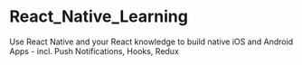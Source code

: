 # React_Native_Learning

Use React Native and your React knowledge to build native iOS and Android Apps - incl. Push Notifications, Hooks, Redux
